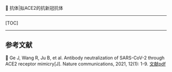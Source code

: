 👏 抗体|拟ACE2的抗新冠抗体

---
[TOC]

---


## 参考文献
📜 Ge J, Wang R, Ju B, et al. Antibody neutralization of SARS-CoV-2 through ACE2 receptor mimicry[J]. Nature communications, 2021, 12(1): 1-9. [文献pdf](./抗体拟ACE2的抗新冠抗体/41467_2020_Article_20501.pdf)